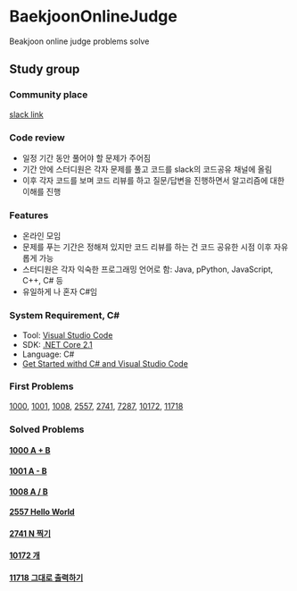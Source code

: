 # BaekjoonOnlineJudge

Beakjoon online judge problems solve

## Study group

### Community place

[slack link](astudy-group.slack.com)

### Code review

- 일정 기간 동안 풀어야 할 문제가 주어짐
- 기간 안에 스터디원은 각자 문제를 풀고 코드를 slack의 코드공유 채널에 올림
- 이후 각자 코드를 보며 코드 리뷰를 하고 질문/답변을 진행하면서 알고리즘에 대한 이해를 진행

### Features

- 온라인 모임
- 문제를 푸는 기간은 정해져 있지만 코드 리뷰를 하는 건 코드 공유한 시점 이후 자유롭게 가능
- 스터디원은 각자 익숙한 프로그래밍 언어로 함: Java, pPython, JavaScript, C++, C# 등
- 유일하게 나 혼자 C#임

### System Requirement, C#

- Tool: [Visual Studio Code](https://code.visualstudio.com/)
- SDK: [.NET Core 2.1](https://www.microsoft.com/net/download)
- Language: C#
- [Get Started withd C# and Visual Studio Code](https://docs.microsoft.com/ko-kr/dotnet/core/tutorials/with-visual-studio-code)

### First Problems

[1000](https://www.acmicpc.net/problem/1000), [1001](https://www.acmicpc.net/problem/1001), [1008](https://www.acmicpc.net/problem/1008), [2557](https://www.acmicpc.net/problem/2557), [2741](https://www.acmicpc.net/problem/2741), [7287](https://www.acmicpc.net/problem/7287), [10172](https://www.acmicpc.net/problem/10172), [11718](https://www.acmicpc.net/problem/11718)

### Solved Problems

#### [1000 A + B](https://github.com/jongfeel/BaekjoonOnlineJudge/tree/master/Problems/1000)

#### [1001 A - B](https://github.com/jongfeel/BaekjoonOnlineJudge/tree/master/Problems/1001)

#### [1008 A / B](https://github.com/jongfeel/BaekjoonOnlineJudge/tree/master/Problems/1008)

#### [2557 Hello World](https://github.com/jongfeel/BaekjoonOnlineJudge/tree/master/Problems/2557)

#### [2741 N 찍기](https://github.com/jongfeel/BaekjoonOnlineJudge/tree/master/Problems/2741)

#### [10172 개](https://github.com/jongfeel/BaekjoonOnlineJudge/tree/master/Problems/10172)

#### [11718 그대로 출력하기](https://github.com/jongfeel/BaekjoonOnlineJudge/tree/master/Problems/11718)